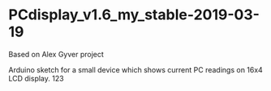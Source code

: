 # PCdisplay_v1.6_my_stable-2019-03-19
Based on Alex Gyver project

Arduino sketch for a small device which shows current PC readings on 16x4 LCD display.
123
